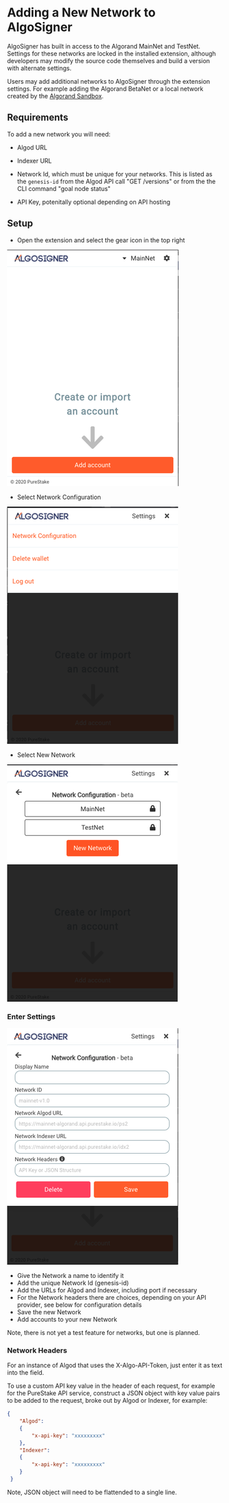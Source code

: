 # Adding a New Network to AlgoSigner

AlgoSigner has built in access to the Algorand MainNet and TestNet. Settings for these networks are locked in the installed extension, although developers may modify the source code themselves and build a version with alternate settings.

Users may add additional networks to AlgoSigner through the extension settings. For example adding the Algorand BetaNet or a local network created by the [Algorand Sandbox](https://github.com/algorand/sandbox).

## Requirements

To add a new network you will need:

- Algod URL
- Indexer URL
- Network Id, which must be unique for your networks. This is listed as the `genesis-id` from the Algod API call "GET /versions" or from the the CLI command "goal node status"

- API Key, potenitally optional depending on API hosting

## Setup

- Open the extension and select the gear icon in the top right

![Network](network_config_images/network_gear_home.png)

- Select Network Configuration

![Network](network_config_images/settings_open.png)

- Select New Network

![Network](network_config_images/network_config_open.png)

### Enter Settings

![Network](network_config_images/network_add_details.png)

- Give the Network a name to identify it
- Add the unique Network Id (genesis-id)
- Add the URLs for Algod and Indexer, including port if necessary
- For the Network headers there are choices, depending on your API provider, see below for configuration details
- Save the new Network
- Add accounts to your new Network

Note, there is not yet a test feature for networks, but one is planned.

### Network Headers

For an instance of Algod that uses the X-Algo-API-Token, just enter it as text into the field.

To use a custom API key value in the header of each request, for example for the PureStake API service, construct a JSON object with key value pairs to be added to the request, broke out by Algod or Indexer, for example:

```JSON
{
	"Algod":
	{
		"x-api-key": "xxxxxxxxx"
	},
	"Indexer":
	{
		"x-api-key": "xxxxxxxxx"
	}
 }
```

Note, JSON object will need to be flattended to a single line.
